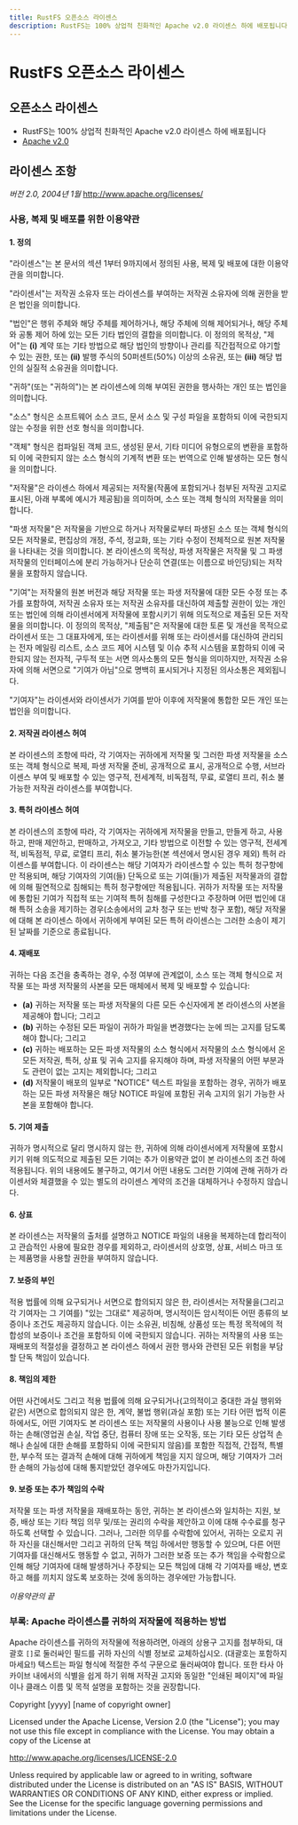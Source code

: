 ```yaml
---
title: RustFS 오픈소스 라이센스
description: RustFS는 100% 상업적 친화적인 Apache v2.0 라이센스 하에 배포됩니다
---
```


# RustFS 오픈소스 라이센스

## 오픈소스 라이센스

- RustFS는 100% 상업적 친화적인 Apache v2.0 라이센스 하에 배포됩니다
- [Apache v2.0](https://www.apache.org/licenses/LICENSE-2.0)


## 라이센스 조항

_버전 2.0, 2004년 1월_
http://www.apache.org/licenses/


### 사용, 복제 및 배포를 위한 이용약관

#### 1. 정의

"라이센스"는 본 문서의 섹션 1부터 9까지에서 정의된 사용, 복제 및
배포에 대한 이용약관을 의미합니다.

"라이센서"는 저작권 소유자 또는 라이센스를 부여하는 저작권 
소유자에 의해 권한을 받은 법인을 의미합니다.

"법인"은 행위 주체와 해당 주체를 제어하거나, 해당 주체에 의해 제어되거나,
해당 주체와 공통 제어 하에 있는 모든 기타 법인의 결합을 의미합니다.
이 정의의 목적상, "제어"는 **(i)** 계약 또는 기타 방법으로 해당 법인의
방향이나 관리를 직간접적으로 야기할 수 있는 권한, 또는 **(ii)** 발행 주식의
50퍼센트(50%) 이상의 소유권, 또는 **(iii)** 해당 법인의 실질적 소유권을 의미합니다.

"귀하"(또는 "귀하의")는 본 라이센스에 의해 부여된
권한을 행사하는 개인 또는 법인을 의미합니다.

"소스" 형식은 소프트웨어 소스 코드, 문서 소스 및 구성
파일을 포함하되 이에 국한되지 않는 수정을 위한 선호 형식을 의미합니다.

"객체" 형식은 컴파일된 객체 코드,
생성된 문서, 기타 미디어 유형으로의 변환을 포함하되 이에 국한되지 않는
소스 형식의 기계적 변환 또는 번역으로 인해 발생하는 모든 형식을 의미합니다.

"저작물"은 라이센스 하에서 제공되는 저작물(작품에 포함되거나 첨부된 저작권 고지로
표시된, 아래 부록에 예시가 제공됨)을 의미하며, 소스 또는 객체 형식의 저작물을 의미합니다.

"파생 저작물"은 저작물을 기반으로 하거나 저작물로부터 파생된 소스 또는 객체 형식의
모든 저작물로, 편집상의 개정, 주석, 정교화, 또는 기타 수정이 전체적으로
원본 저작물을 나타내는 것을 의미합니다. 본 라이센스의 목적상, 파생 저작물은
저작물 및 그 파생 저작물의 인터페이스에 분리 가능하거나 단순히 연결(또는 이름으로 바인딩)되는
저작물을 포함하지 않습니다.

"기여"는 저작물의 원본 버전과 해당 저작물 또는 파생 저작물에 대한
모든 수정 또는 추가를 포함하여, 저작권 소유자 또는 저작권 소유자를 대신하여
제출할 권한이 있는 개인 또는 법인에 의해 라이센서에게 저작물에 포함시키기 위해
의도적으로 제출된 모든 저작물을 의미합니다. 이 정의의 목적상,
"제출됨"은 저작물에 대한 토론 및 개선을 목적으로 라이센서 또는 그 대표자에게,
또는 라이센서를 위해 또는 라이센서를 대신하여 관리되는 전자 메일링 리스트,
소스 코드 제어 시스템 및 이슈 추적 시스템을 포함하되 이에 국한되지 않는
전자적, 구두적 또는 서면 의사소통의 모든 형식을 의미하지만, 저작권 소유자에 의해
서면으로 "기여가 아님"으로 명백히 표시되거나 지정된 의사소통은 제외됩니다.

"기여자"는 라이센서와 라이센서가 기여를 받아 이후에
저작물에 통합한 모든 개인 또는 법인을 의미합니다.

#### 2. 저작권 라이센스 허여

본 라이센스의 조항에 따라, 각 기여자는 귀하에게
저작물 및 그러한 파생 저작물을 소스 또는 객체 형식으로 복제, 파생 저작물 준비,
공개적으로 표시, 공개적으로 수행, 서브라이센스 부여 및 배포할 수 있는
영구적, 전세계적, 비독점적, 무료, 로열티 프리,
취소 불가능한 저작권 라이센스를 부여합니다.

#### 3. 특허 라이센스 허여

본 라이센스의 조항에 따라, 각 기여자는 귀하에게
저작물을 만들고, 만들게 하고, 사용하고, 판매 제안하고, 판매하고, 가져오고,
기타 방법으로 이전할 수 있는 영구적, 전세계적, 비독점적, 무료, 로열티 프리,
취소 불가능한(본 섹션에서 명시된 경우 제외) 특허 라이센스를 부여합니다.
이 라이센스는 해당 기여자가 라이센스할 수 있는 특허 청구항에만 적용되며,
해당 기여자의 기여(들) 단독으로 또는 기여(들)가 제출된 저작물과의 결합에 의해
필연적으로 침해되는 특허 청구항에만 적용됩니다. 귀하가 저작물 또는 저작물에 통합된
기여가 직접적 또는 기여적 특허 침해를 구성한다고 주장하며 어떤 법인에 대해
특허 소송을 제기하는 경우(소송에서의 교차 청구 또는 반박 청구 포함),
해당 저작물에 대해 본 라이센스 하에서 귀하에게 부여된 모든 특허 라이센스는
그러한 소송이 제기된 날짜를 기준으로 종료됩니다.

#### 4. 재배포

귀하는 다음 조건을 충족하는 경우, 수정 여부에 관계없이,
소스 또는 객체 형식으로 저작물 또는 파생 저작물의 사본을 모든 매체에서
복제 및 배포할 수 있습니다:

* **(a)** 귀하는 저작물 또는 파생 저작물의 다른 모든 수신자에게
본 라이센스의 사본을 제공해야 합니다; 그리고
* **(b)** 귀하는 수정된 모든 파일이 귀하가 파일을 변경했다는
눈에 띄는 고지를 담도록 해야 합니다; 그리고
* **(c)** 귀하는 배포하는 모든 파생 저작물의 소스 형식에서
저작물의 소스 형식에서 온 모든 저작권, 특허, 상표 및 귀속 고지를 유지해야 하며,
파생 저작물의 어떤 부분과도 관련이 없는 고지는 제외합니다; 그리고
* **(d)** 저작물이 배포의 일부로 "NOTICE" 텍스트 파일을 포함하는 경우,
귀하가 배포하는 모든 파생 저작물은 해당 NOTICE 파일에 포함된
귀속 고지의 읽기 가능한 사본을 포함해야 합니다.

#### 5. 기여 제출

귀하가 명시적으로 달리 명시하지 않는 한, 귀하에 의해 라이센서에게
저작물에 포함시키기 위해 의도적으로 제출된 모든 기여는
추가 이용약관 없이 본 라이센스의 조건 하에 적용됩니다.
위의 내용에도 불구하고, 여기서 어떤 내용도 그러한 기여에 관해
귀하가 라이센서와 체결했을 수 있는 별도의 라이센스 계약의 조건을
대체하거나 수정하지 않습니다.

#### 6. 상표

본 라이센스는 저작물의 출처를 설명하고
NOTICE 파일의 내용을 복제하는데 합리적이고 관습적인 사용에 필요한 경우를 제외하고,
라이센서의 상호명, 상표,
서비스 마크 또는 제품명을 사용할 권한을 부여하지 않습니다.

#### 7. 보증의 부인

적용 법률에 의해 요구되거나 서면으로 합의되지 않은 한, 라이센서는
저작물을(그리고 각 기여자는 그 기여를) "있는 그대로" 제공하며,
명시적이든 암시적이든 어떤 종류의 보증이나 조건도 제공하지 않습니다.
이는 소유권, 비침해, 상품성 또는 특정 목적에의 적합성의
보증이나 조건을 포함하되 이에 국한되지 않습니다. 귀하는
저작물의 사용 또는 재배포의 적절성을 결정하고 본 라이센스 하에서
권한 행사와 관련된 모든 위험을 부담할 단독 책임이 있습니다.

#### 8. 책임의 제한

어떤 사건에서도 그리고 적용 법률에 의해 요구되거나(고의적이고 중대한 과실 행위와 같은)
서면으로 합의되지 않은 한, 계약, 불법 행위(과실 포함) 또는 기타 어떤 법적 이론 하에서도,
어떤 기여자도 본 라이센스 또는 저작물의 사용이나 사용 불능으로 인해 발생하는
손해(영업권 손실, 작업 중단, 컴퓨터 장애 또는 오작동, 또는
기타 모든 상업적 손해나 손실에 대한 손해를 포함하되 이에 국한되지 않음)를 포함한
직접적, 간접적, 특별한, 부수적 또는 결과적 손해에 대해 귀하에게 책임을 지지 않으며,
해당 기여자가 그러한 손해의 가능성에 대해 통지받았던 경우에도 마찬가지입니다.

#### 9. 보증 또는 추가 책임의 수락

저작물 또는 파생 저작물을 재배포하는 동안, 귀하는 본 라이센스와
일치하는 지원, 보증, 배상 또는 기타 책임 의무 및/또는 권리의 수락을
제안하고 이에 대해 수수료를 청구하도록 선택할 수 있습니다. 그러나,
그러한 의무를 수락함에 있어서, 귀하는 오로지 귀하 자신을 대신해서만 그리고
귀하의 단독 책임 하에서만 행동할 수 있으며, 다른 어떤 기여자를 대신해서도 행동할 수 없고,
귀하가 그러한 보증 또는 추가 책임을 수락함으로 인해 해당 기여자에 대해
발생하거나 주장되는 모든 책임에 대해 각 기여자를 배상, 변호하고 해를 끼치지 않도록 
보호하는 것에 동의하는 경우에만 가능합니다.

_이용약관의 끝_

### 부록: Apache 라이센스를 귀하의 저작물에 적용하는 방법

Apache 라이센스를 귀하의 저작물에 적용하려면, 아래의 상용구
고지를 첨부하되, 대괄호 `[]`로 둘러싸인 필드를 귀하 자신의
식별 정보로 교체하십시오. (대괄호는 포함하지 마세요!) 텍스트는
파일 형식에 적절한 주석 구문으로 둘러싸여야 합니다. 또한
타사 아카이브 내에서의 식별을 쉽게 하기 위해 저작권 고지와
동일한 "인쇄된 페이지"에 파일이나 클래스 이름 및 목적 설명을
포함하는 것을 권장합니다.

 Copyright [yyyy] [name of copyright owner]

 Licensed under the Apache License, Version 2.0 (the "License");
 you may not use this file except in compliance with the License.
 You may obtain a copy of the License at

 http://www.apache.org/licenses/LICENSE-2.0

 Unless required by applicable law or agreed to in writing, software
 distributed under the License is distributed on an "AS IS" BASIS,
 WITHOUT WARRANTIES OR CONDITIONS OF ANY KIND, either express or implied.
 See the License for the specific language governing permissions and
 limitations under the License.
